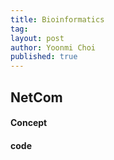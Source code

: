 ```yaml
---
title: Bioinformatics
tag: 
layout: post
author: Yoonmi Choi
published: true
---
```




NetCom
-----------------------

#### Concept

#### code